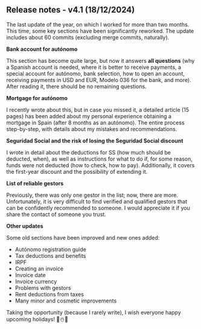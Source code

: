 ## Release notes - v4.1 (18/12/2024)

The last update of the year, on which I worked for more than two months. This time, some key sections have been
significantly reworked. The update includes about 60 commits (excluding merge commits, naturally).

**Bank account for autónomo**

This section has become quite large, but now it answers **all questions** (why a Spanish account is needed, where it is
better to receive payments, a special account for autónomo, bank selection, how to open an account, receiving payments
in USD and EUR, Modelo 036 for the bank, and more). After reading it, there should be no remaining questions.

**Mortgage for autónomo**

I recently wrote about this, but in case you missed it, a detailed article (15 pages) has been added about my personal
experience obtaining a mortgage in Spain (after 8 months as an autónomo). The entire process step-by-step, with details
about my mistakes and recommendations.

**Seguridad Social and the risk of losing the Seguridad Social discount**

I wrote in detail about the deductions for SS (how much should be deducted, when), as well as instructions for what to
do if, for some reason, funds were not deducted (how to check, how to pay). Additionally, it covers the first-year
discount and the possibility of extending it.

**List of reliable gestors**

Previously, there was only one gestor in the list; now, there are more. Unfortunately, it is very difficult to find
verified and qualified gestors that can be confidently recommended to someone. I would appreciate it if you share the
contact of someone you trust.

**Other updates**

Some old sections have been improved and new ones added:

- Autónomo registration guide
- Tax deductions and benefits
- IRPF
- Creating an invoice
- Invoice date
- Invoice currency
- Problems with gestors
- Rent deductions from taxes
- Many minor and cosmetic improvements

Taking the opportunity (because I rarely write), I wish everyone happy upcoming holidays! 🎄☃️🎅 